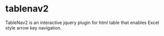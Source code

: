 # tablenav2
TableNav2 is an interactive jquery plugin for html table that enables Excel style arrow key navigation.
